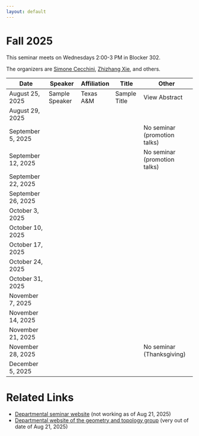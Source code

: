 ```yaml
---
layout: default
---
```


<script>
  window.MathJax = {
    tex: {
      inlineMath: [['$', '$'], ['\\(', '\\)']],
      displayMath: [['$$', '$$'], ['\\[', '\\]']]
    },
    svg: { fontCache: 'global' }
  };
</script>
<script src="https://cdn.jsdelivr.net/npm/mathjax@3/es5/tex-svg.js" async></script>


# Fall 2025

This seminar meets on Wednesdays 2:00-3 PM in Blocker 302.

The organizers are [Simone Cecchini](https://simonececchini.org/), [Zhizhang Xie](https://people.tamu.edu/~xie/), and others.


| Date         | Speaker | Affiliation| Title | Other |
|--------------|---------|------------|-------|-------|
| August 25, 2025   |  Sample Speaker  | Texas A&M  | Sample Title| <span class="abstract-link" onclick="showAbstract('test')">View Abstract</span>  |
| August 29, 2025   |      |   |      |   |
| September 5, 2025 |      |   |      |   No seminar (promotion talks)    |
| September 12, 2025|      |   |      |   No seminar (promotion talks)    |
| September 22, 2025| |  |   |      |
| September 26, 2025|      |   |      |       |
| October 3, 2025   |      |   |      |       |
| October 10, 2025  |      |   |      |       |
| October 17, 2025  |      |   |      |       |
| October 24, 2025  |      |   |      |       |
| October 31, 2025  |      |   |      |       |
| November 7, 2025  |      |   |       |       |
| November 14, 2025 |      |   |       |       |
| November 21, 2025 |      |   |       |       |
| November 28, 2025 |      |   |       |  No seminar (Thanksgiving)     |
| December 5, 2025  |      |   |       |       |


# Related Links

- [Departmental seminar website](https://artsci.tamu.edu/mathematics/research/seminars/noncommutative-geometry/index.html) (not working as of Aug 21, 2025)
- [Departmental website of the geometry and topology group](https://artsci.tamu.edu/mathematics/research/geometry-and-topology/) (very out of date of Aug 21, 2025)













<!-- Abstract content -->

<div id="test" style="display:none;">
Test abstract, to use $\LaTeX$ just use dollar signs. $\binom{n}{k}$
</div>


<!-- Code that makes the pop-up windows -->

<style>
/* Modal background */
#abstract-modal-overlay {
  position: fixed;
  top: 0;
  left: 0;
  width: 100%;
  height: 100%;
  background: rgba(0,0,0,0.5);
  display: none;
  z-index: 1000;
}

/* Modal box */
#abstract-modal {
  background: white;
  width: 80%;
  max-width: 700px;
  margin: 5% auto;
  padding: 20px;
  border-radius: 8px;
  position: relative;
  overflow-y: auto;
  max-height: 90vh;
  font-family: Arial, sans-serif;
}

/* Close button */
#abstract-modal-close {
  position: absolute;
  top: 10px;
  right: 15px;
  font-size: 20px;
  cursor: pointer;
}
</style>

<!-- Modal structure -->
<div id="abstract-modal-overlay" onclick="closeAbstractModal(event)">
  <div id="abstract-modal" onclick="event.stopPropagation()">
    <span id="abstract-modal-close" onclick="closeAbstractModal()">&times;</span>
    <h2>Abstract</h2>
    <div id="abstract-modal-content"></div>
  </div>
</div>

<script>
function showAbstract(id) {
  const content = document.getElementById(id).innerHTML;
  document.getElementById('abstract-modal-content').innerHTML = content;
  document.getElementById('abstract-modal-overlay').style.display = 'block';
}

function closeAbstractModal(event) {
  if (!event || event.target.id === 'abstract-modal-overlay' || event.target.id === 'abstract-modal-close') {
    document.getElementById('abstract-modal-overlay').style.display = 'none';
  }
}
</script>
